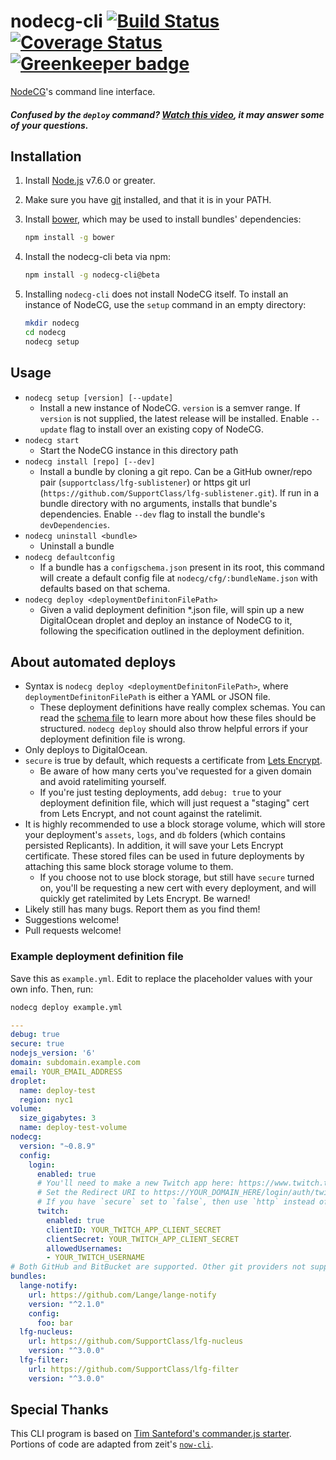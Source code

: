 # nodecg-cli [![Build Status](https://travis-ci.org/nodecg/nodecg-cli.svg?branch=master)](https://travis-ci.org/nodecg/nodecg-cli) [![Coverage Status](https://coveralls.io/repos/github/nodecg/nodecg-cli/badge.svg?branch=master)](https://coveralls.io/github/nodecg/nodecg-cli?branch=master) [![Greenkeeper badge](https://badges.greenkeeper.io/nodecg/nodecg-cli.svg)](https://greenkeeper.io/)

[NodeCG](https://github.com/nodecg/nodecg)'s command line interface.

##### Confused by the `deploy` command? [Watch this video](https://www.youtube.com/watch?v=6k2d5jZT5v8&feature=youtu.be), it may answer some of your questions.

## Installation
1. Install [Node.js](https://nodejs.org/en/) v7.6.0 or greater.
2. Make sure you have [git](http://git-scm.com/) installed, and that it is in your PATH.
3. Install [bower](http://bower.io/), which may be used to install bundles' dependencies:

	```sh
	npm install -g bower
	```

4. Install the nodecg-cli beta via npm:

	```sh
	npm install -g nodecg-cli@beta
	````

5. Installing `nodecg-cli` does not install NodeCG itself. To install an instance of NodeCG, use the `setup` command in an empty directory:

	```sh
	mkdir nodecg
	cd nodecg
	nodecg setup
	```

## Usage
* `nodecg setup [version] [--update]`
	* Install a new instance of NodeCG. `version` is a semver range. If `version` is not supplied, the latest release 
	will be installed. Enable `--update` flag to install over an existing copy of NodeCG.
* `nodecg start`
	* Start the NodeCG instance in this directory path
* `nodecg install [repo] [--dev]`
	* Install a bundle by cloning a git repo. Can be a GitHub owner/repo pair (`supportclass/lfg-sublistener`) or 
	https git url (`https://github.com/SupportClass/lfg-sublistener.git`). If run in a bundle directory with no 
	arguments, installs that bundle's dependencies. Enable `--dev` flag to install the bundle's `devDependencies`.
* `nodecg uninstall <bundle>`
	* Uninstall a bundle
* `nodecg defaultconfig`
	* If a bundle has a `configschema.json` present in its root, this command will create a default config file at 
	`nodecg/cfg/:bundleName.json` with defaults based on that schema.
* `nodecg deploy <deploymentDefinitonFilePath>`
	* Given a valid deployment definition *.json file, will spin up a new DigitalOcean droplet
	and deploy an instance of NodeCG to it, following the specification outlined in the deployment definition.
	
## About automated deploys
- Syntax is `nodecg deploy <deploymentDefinitonFilePath>`, where `deploymentDefinitonFilePath` is either a YAML or JSON file.
  - These deployment definitions have really complex schemas. You can read the [schema file](/schemas/deployment.yml)
  to learn more about how these files should be structured. `nodecg deploy` should also throw helpful errors if your
  deployment definition file is wrong.
- Only deploys to DigitalOcean.
- `secure` is true by default, which requests a certificate from [Lets Encrypt](https://letsencrypt.org/).
  - Be aware of how many certs you've requested for a given domain and avoid ratelimiting yourself.
  - If you're just testing deployments, add `debug: true` to your deployment definition file, which
  will just request a "staging" cert from Lets Encrypt, and not count against the ratelimit.
- It is highly recommended to use a block storage volume, which will store your deployment's `assets`, `logs`,
and `db` folders (which contains persisted Replicants). In addition, it will save your Lets Encrypt certificate. These
stored files can be used in future deployments by attaching this same block storage volume to them.
  - If you choose not to use block storage, but still have `secure` turned on, you'll be requesting a new cert
  with every deployment, and will quickly get ratelimited by Lets Encrypt. Be warned!
- Likely still has many bugs. Report them as you find them!
- Suggestions welcome!
- Pull requests welcome!

### Example deployment definition file
Save this as `example.yml`. Edit to replace the placeholder values with your own info. Then, run:
```sh
nodecg deploy example.yml
```

```yaml
---
debug: true
secure: true
nodejs_version: '6'
domain: subdomain.example.com
email: YOUR_EMAIL_ADDRESS
droplet:
  name: deploy-test
  region: nyc1
volume:
  size_gigabytes: 3
  name: deploy-test-volume
nodecg:
  version: "~0.8.9"
  config:
    login:
      enabled: true
      # You'll need to make a new Twitch app here: https://www.twitch.tv/kraken/oauth2/clients/new
      # Set the Redirect URI to https://YOUR_DOMAIN_HERE/login/auth/twitch
      # If you have `secure` set to `false`, then use `http` instead of `https` for the Redirect URI.
      twitch:
        enabled: true
        clientID: YOUR_TWITCH_APP_CLIENT_SECRET
        clientSecret: YOUR_TWITCH_APP_CLIENT_SECRET
        allowedUsernames:
        - YOUR_TWITCH_USERNAME
# Both GitHub and BitBucket are supported. Other git providers not supported at this time.
bundles:
  lange-notify:
    url: https://github.com/Lange/lange-notify
    version: "^2.1.0"
    config:
      foo: bar
  lfg-nucleus:
    url: https://github.com/SupportClass/lfg-nucleus
    version: "^3.0.0"
  lfg-filter:
    url: https://github.com/SupportClass/lfg-filter
    version: "^3.0.0"
```

## Special Thanks
This CLI program is based on [Tim Santeford's commander.js starter](https://github.com/tsantef/commander-starter).  
Portions of code are adapted from zeit's [`now-cli`](https://github.com/zeit/now-cli).
